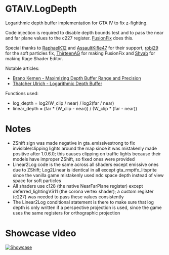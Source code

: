 # GTAIV.LogDepth
Logarithmic depth buffer implementation for GTA IV to fix z-fighting.

Code injection is required to disable depth bounds test and to pass the near and far plane values to the c227 register. [FusionFix](https://github.com/ThirteenAG/GTAIV.EFLC.FusionFix) does this.

Special thanks to [RaphaelK12](https://github.com/RaphaelK12) and [AssaultKifle47](https://github.com/akifle47/) for their support, [robi29](https://github.com/robi29/) for the soft particles fix, [ThirteenAG](https://github.com/ThirteenAG) for making FusionFix and [Shvab](https://github.com/d3g0n-byte) for making Rage Shader Editor.

Notable articles:

- [Brano Kemen - Maximizing Depth Buffer Range and Precision](https://outerra.blogspot.com/2012/11/maximizing-depth-buffer-range-and.html)
- [Thatcher Ulrich - Logarithmic Depth Buffer](http://tulrich.com/geekstuff/log_depth_buffer.txt)

Functions used:
- log_depth = log2(W_clip / near) / log2(far / near)
- linear_depth = (far * (W_clip - near)) / (W_clip * (far - near))

# Notes
- ZShift sign was made negative in gta_emissivestrong to fix invisible/clipping lights around the map since it was mistakenly made positive after 1.0.6.0; this causes clipping on traffic lights because their models have improper ZShift, so fixed ones were provided
- Linear2Log code is the same across all shaders except emissive ones due to ZShift; Log2Linear is identical in all except gta_rmptfx_litsprite since the vanilla game mistakenly used ndc space depth instead of view space for soft particles
- All shaders use c128 (the native NearFarPlane register) except deferred_lightingVS11 (the corona vertex shader); a custom register (c227) was needed to pass these values consistently
- The Linear2Log conditional statement is there to make sure that log depth is only written if a perspective projection is used, since the game uses the same registers for orthographic projection

# Showcase video
[![Showcase](https://img.youtube.com/vi/sAfKfvAIsXw/maxresdefault.jpg)](http://www.youtube.com/watch?v=sAfKfvAIsXw)
